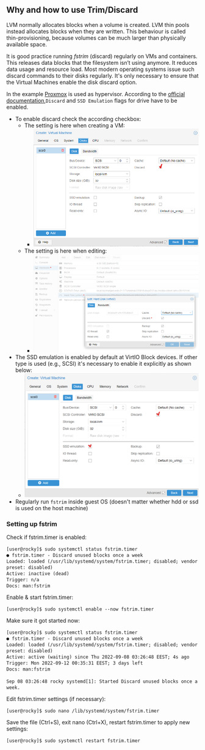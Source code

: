 ##  Why and how to use Trim/Discard ## 

LVM normally allocates blocks when a volume is created. 
LVM thin pools instead allocates blocks when they are written. 
This behaviour is called thin-provisioning, because volumes can be much larger than physically available space.

It is good practice running _fstrim_ (discard) regularly on VMs and containers. 
This releases data blocks that the filesystem isn’t using anymore. 
It reduces data usage and resource load. 
Most modern operating systems issue such discard commands to their disks regularly. 
It's only necessary to ensure that the Virtual Machines enable the disk discard option.

In the example [Proxmox](https://pve.proxmox.com/pve-docs/chapter-pve-installation.html) is used as hypervisor. According to the [official documentation](https://pve.proxmox.com/wiki/Qemu/KVM_Virtual_Machines#qm_virtual_machines_settings),`Discard` and `SSD Emulation` flags for drive have to be enabled.
- To enable discard check the according checkbox:
  - The setting is here when creating a VM:
    - ![Discard setting position on VM creation](../images/discard_on_creation.png)
  - The setting is here when editing:
    - ![Discard setting position on VM edit](../images/edit_discard.png)
- The SSD emulation is enabled by default at VirtIO Block devices. If other type is used (e.g., SCSI) it's necessary to enable it explicitly as shown below:
  - ![SSD emulation setting position on VM creation](../images/ssd_emulation.png)
- Regularly run `fstrim` inside guest OS (doesn't matter whether hdd or ssd is used on the host machine)

### Setting up fstrim ###

Check if fstrim.timer is enabled:
```
[user@rocky]$ sudo systemctl status fstrim.timer
● fstrim.timer - Discard unused blocks once a week
Loaded: loaded (/usr/lib/systemd/system/fstrim.timer; disabled; vendor preset: disabled)
Active: inactive (dead)
Trigger: n/a
Docs: man:fstrim
```
Enable & start fstrim.timer:
```
[user@rocky]$ sudo systemctl enable --now fstrim.timer
```

Make sure it got started now:
```
[user@rocky]$ sudo systemctl status fstrim.timer
● fstrim.timer - Discard unused blocks once a week
Loaded: loaded (/usr/lib/systemd/system/fstrim.timer; disabled; vendor preset: disabled)
Active: active (waiting) since Thu 2022-09-08 03:26:48 EEST; 4s ago
Trigger: Mon 2022-09-12 00:35:31 EEST; 3 days left
Docs: man:fstrim

Sep 08 03:26:48 rocky systemd[1]: Started Discard unused blocks once a week.
```

Edit fstrim.timer settings (if necessary):
```
[user@rocky]$ sudo nano /lib/systemd/system/fstrim.timer
```

Save the file (Ctrl+S), exit nano (Ctrl+X), restart fstrim.timer to apply new settings:
```
[user@rocky]$ sudo systemctl restart fstrim.timer
```